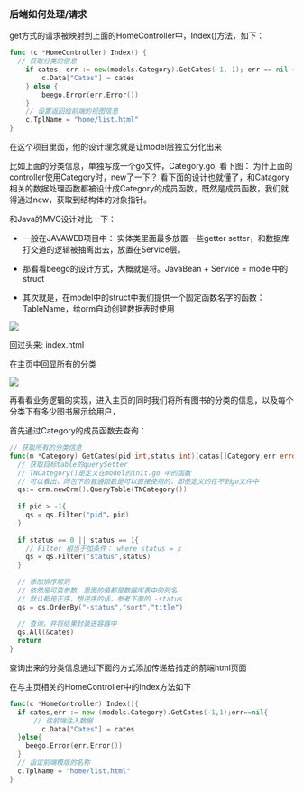 ### 后端如何处理/请求

get方式的请求被映射到上面的HomeController中，Index()方法，如下：

```go
func (c *HomeController) Index() {
  // 获取分类的信息
	if cates, err := new(models.Category).GetCates(-1, 1); err == nil {
		c.Data["Cates"] = cates
	} else {
		beego.Error(err.Error())
	}
	// 设置返回给前端的视图信息
	c.TplName = "home/list.html"
}
```

在这个项目里面，他的设计理念就是让model层独立分化出来

比如上面的分类信息，单独写成一个go文件，Category.go,  看下图： 为什上面的controller使用Category时，new了一下？ 看下面的设计也就懂了，和Catagory相关的数据处理函数都被设计成Category的成员函数，既然是成员函数，我们就得通过new，获取到结构体的对象指针。

和Java的MVC设计对比一下：

* 一般在JAVAWEB项目中： 实体类里面最多放置一些getter setter，和数据库打交道的逻辑被抽离出去，放置在Service层。

* 那看看beego的设计方式，大概就是将。JavaBean + Service = model中的struct
* 其次就是，在model中的struct中我们提供一个固定函数名字的函数： TableName，给orm自动创建数据表时使用

![](/Users/dxm/Desktop/项目笔记/image/4.png)



回过头来:  index.html 

在主页中回显所有的分类

![](/Users/dxm/Desktop/项目笔记/image/主页图片.png)



再看看业务逻辑的实现，进入主页的同时我们将所有图书的分类的信息，以及每个分类下有多少图书展示给用户，

首先通过Category的成员函数去查询：

```go
// 获取所有的分类信息
func(m *Category) GetCates(pid int,status int)(catas[]Category,err error){
  // 获取目标table的querySetter
  // TNCategory()是定义在model的init.go 中的函数
  // 可以看出，同包下的普通函数是可以直接使用的，即使定义的在不到go文件中
  qs:= orm.newOrm().QueryTable(TNCategory())
  
  if pid > -1{
    qs = qs.Filter("pid"，pid)
  }
  
  if status == 0 || status == 1{
    // Filter 相当于加条件： where status = x
    qs = qs.Filter("status",status)
  }
  
  // 添加排序规则
  // 依然是可变参数，里面的值都是数据库表中的列名
  // 默认都是正序，想逆序的话，参考下面的 -status
  qs = qs.OrderBy("-status","sort","title")
  
  // 查询，并将结果封装进容器中
  qs.All(&cates)
  return
}
```



查询出来的分类信息通过下面的方式添加传递给指定的前端html页面

在与主页相关的HomeController中的Index方法如下

```go
func(c *HomeController) Index(){
  if cates,err := new (models.Category).GetCates(-1,1);err==nil{
      // 往前端注入数据
    	c.Data["Cates"] = cates
  }else{
    beego.Error(err.Error())
  }
  // 指定前端模版的名称
  c.TplName = "home/list.html"
}
```


